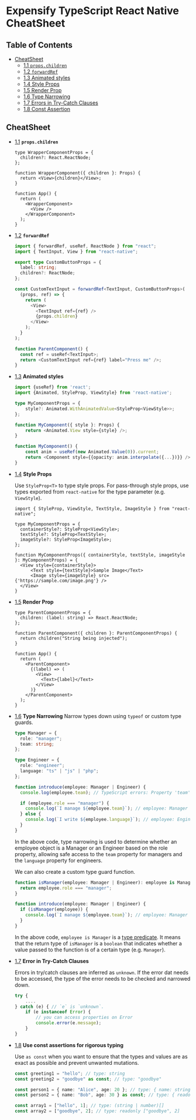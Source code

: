 # Expensify TypeScript React Native CheatSheet

## Table of Contents

- [CheatSheet](#cheatsheet)
  - [1.1 `props.children`](#children-prop)
  - [1.2 `forwardRef`](#forwardRef)
  - [1.3 Animated styles](#animated-style)
  - [1.4 Style Props](#style-props)
  - [1.5 Render Prop](#render-prop)
  - [1.6 Type Narrowing](#type-narrowing)
  - [1.7 Errors in Try-Catch Clauses](#try-catch-clauses)
  - [1.8 Const Assertion](#const-assertion)

## CheatSheet

<a name="children-prop"></a><a name="1.1"></a>

- [1.1](#children-prop) **`props.children`**

  ```tsx
  type WrapperComponentProps = {
    children?: React.ReactNode;
  };

  function WrapperComponent({ children }: Props) {
    return <View>{children}</View>;
  }

  function App() {
    return (
      <WrapperComponent>
        <View />
      </WrapperComponent>
    );
  }
  ```

<a name="forwardRef"></a><a name="1.2"></a>

- [1.2](#forwardRef) **`forwardRef`**

  ```ts
  import { forwardRef, useRef, ReactNode } from "react";
  import { TextInput, View } from "react-native";

  export type CustomButtonProps = {
    label: string;
    children?: ReactNode;
  };

  const CustomTextInput = forwardRef<TextInput, CustomButtonProps>(
    (props, ref) => {
      return (
        <View>
          <TextInput ref={ref} />
          {props.children}
        </View>
      );
    }
  );

  function ParentComponent() {
    const ref = useRef<TextInput>;
    return <CustomTextInput ref={ref} label="Press me" />;
  }
  ```

<a name="animated-style"></a><a name="1.3"></a>

- [1.3](#animated-style) **Animated styles**

  ```ts
  import {useRef} from 'react';
  import {Animated, StyleProp, ViewStyle} from 'react-native';

  type MyComponentProps = {
      style?: Animated.WithAnimatedValue<StyleProp<ViewStyle>>;
  };

  function MyComponent({ style }: Props) {
      return <Animated.View style={style} />;
  }

  function MyComponent() {
      const anim = useRef(new Animated.Value(0)).current;
      return <Component style={{opacity: anim.interpolate({...})}} />;
  }
  ```

<a name="style-props"></a><a name="1.4"></a>

- [1.4](#style-props) **Style Props**

  Use `StyleProp<T>` to type style props. For pass-through style props, use types exported from `react-native` for the type parameter (e.g. `ViewStyle`).

  ```tsx
  import { StyleProp, ViewStyle, TextStyle, ImageStyle } from "react-native";

  type MyComponentProps = {
    containerStyle?: StyleProp<ViewStyle>;
    textStyle?: StyleProp<TextStyle>;
    imageStyle?: StyleProp<ImageStyle>;
  };

  function MyComponentProps({ containerStyle, textStyle, imageStyle }: MyComponentProps) = {
    <View style={containerStyle}>
        <Text style={textStyle}>Sample Image</Text>
        <Image style={imageStyle} src={'https://sample.com/image.png'} />
    </View>
  }
  ```

<a name="render-prop"></a><a name="1.5"></a>

- [1.5](#render-prop) **Render Prop**

  ```tsx
  type ParentComponentProps = {
    children: (label: string) => React.ReactNode;
  };

  function ParentComponent({ children }: ParentComponentProps) {
    return children("String being injected");
  }

  function App() {
    return (
      <ParentComponent>
        {(label) => (
          <View>
            <Text>{label}</Text>
          </View>
        )}
      </ParentComponent>
    );
  }
  ```

<a name="type-narrowing"></a><a name="1.6"></a>

- [1.6](#type-narrowing) **Type Narrowing** Narrow types down using `typeof` or custom type guards.

  ```ts
  type Manager = {
    role: "manager";
    team: string;
  };

  type Engineer = {
    role: "engineer";
    language: "ts" | "js" | "php";
  };

  function introduce(employee: Manager | Engineer) {
    console.log(employee.team); // TypeScript errors: Property 'team' does not exist on type 'Manager | Engineer'.

    if (employee.role === "manager") {
      console.log(`I manage ${employee.team}`); // employee: Manager
    } else {
      console.log(`I write ${employee.language}`); // employee: Engineer
    }
  }
  ```

  In the above code, type narrowing is used to determine whether an employee object is a Manager or an Engineer based on the role property, allowing safe access to the `team` property for managers and the `language` property for engineers.

  We can also create a custom type guard function.

  ```ts
  function isManager(employee: Manager | Engineer): employee is Manager {
    return employee.role === "manager";
  }

  function introduce(employee: Manager | Engineer) {
    if (isManager(employee)) {
      console.log(`I manage ${employee.team}`); // employee: Manager
    }
  }
  ```

  In the above code, `employee is Manager` is a [type predicate](https://www.typescriptlang.org/docs/handbook/2/narrowing.html#using-type-predicates). It means that the return type of `isManager` is a `boolean` that indicates whether a value passed to the function is of a certain type (e.g. `Manager`).

<a name="try-catch-clauses"></a><a name="1.7"></a>

- [1.7](#try-catch-clauses) **Error in Try-Catch Clauses**

  Errors in try/catch clauses are inferred as `unknown`. If the error dat needs to be accessed, the type of the error needs to be checked and narrowed down.

  ```ts
  try {
      ....
  } catch (e) { // `e` is `unknown`.
      if (e instanceof Error) {
          // you can access properties on Error
          console.error(e.message);
      }
  }
  ```

<a name="const-assertion"></a><a name="1.8"></a>

- [1.8](#const-assertion) **Use const assertions for rigorous typing**

  Use `as const` when you want to ensure that the types and values are as exact as possible and prevent unwanted mutations.

  ```ts
  const greeting1 = "hello"; // type: string
  const greeting2 = "goodbye" as const; // type: "goodbye"

  const person1 = { name: "Alice", age: 20 }; // type: { name: string, age: number }
  const person2 = { name: "Bob", age: 30 } as const; // type: { readonly name: "Bob", readonly age; 30 }

  const array1 = ["hello", 1]; // type: (string | number)[]
  const array2 = ["goodbye", 2]; // type: readonly ["goodbye", 2]
  ```
